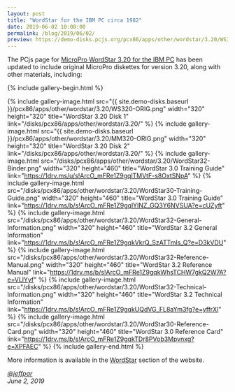 ```yaml
---
layout: post
title: "WordStar for the IBM PC circa 1982"
date: 2019-06-02 10:00:00
permalink: /blog/2019/06/02/
preview: https://demo-disks.pcjs.org/pcx86/apps/other/wordstar/3.20/WS320-ORIG.png
---
```


The PCjs page for [MicroPro WordStar 3.20 for the IBM PC](/disks/pcx86/apps/other/wordstar/3.20/)
has been updated to include original MicroPro diskettes for version 3.20, along with other materials,
including:

{% include gallery-begin.html %}

{% include gallery-image.html src="{{ site.demo-disks.baseurl }}/pcx86/apps/other/wordstar/3.20/WS320-ORIG.png" width="320" height="320" title="WordStar 3.20 Disk 1" link="/disks/pcx86/apps/other/wordstar/3.20/" %}
{% include gallery-image.html src="{{ site.demo-disks.baseurl }}/pcx86/apps/other/wordstar/3.20/MM320-ORIG.png" width="320" height="320" title="WordStar 3.20 Disk 2" link="/disks/pcx86/apps/other/wordstar/3.20/" %}
{% include gallery-image.html src="/disks/pcx86/apps/other/wordstar/3.20/WordStar32-Binder.png" width="320" height="460" title="WordStar 3.0 Training Guide" link="https://1drv.ms/u/s!ArcO_mFRe1Z9gqlTMVtF-s8OxtSNpA" %}
{% include gallery-image.html src="/disks/pcx86/apps/other/wordstar/3.20/WordStar30-Training-Guide.png" width="320" height="460" title="WordStar 3.0 Training Guide" link="https://1drv.ms/b/s!ArcO_mFRe1Z9gqlYINZ_GQ3Y6NVSUA?e=cUZyft" %}
{% include gallery-image.html src="/disks/pcx86/apps/other/wordstar/3.20/WordStar32-General-Information.png" width="320" height="460" title="WordStar 3.2 General Information" link="https://1drv.ms/b/s!ArcO_mFRe1Z9gqkVkrQ_SzATTmls_Q?e=D3kVDU" %}
{% include gallery-image.html src="/disks/pcx86/apps/other/wordstar/3.20/WordStar32-Reference-Manual.png" width="320" height="460" title="WordStar 3.2 Reference Manual" link="https://1drv.ms/b/s!ArcO_mFRe1Z9gqkWhsTCHW7gkQ2W7A?e=VLlYyf" %}
{% include gallery-image.html src="/disks/pcx86/apps/other/wordstar/3.20/WordStar32-Technical-Information.png" width="320" height="460" title="WordStar 3.2 Technical Information" link="https://1drv.ms/b/s!ArcO_mFRe1Z9gqkUQdVG_FL8aYm3fg?e=yffrXl" %}
{% include gallery-image.html src="/disks/pcx86/apps/other/wordstar/3.20/WordStar30-Reference-Card.png" width="320" height="460" title="WordStar 3.0 Reference Card" link="https://1drv.ms/b/s!ArcO_mFRe1Z9gqkTDr8PVob3Mpvnxg?e=XPFAEC" %}
{% include gallery-end.html %}

More information is available in the [WordStar](/disks/pcx86/apps/other/wordstar/) section of the website.

*[@jeffpar](https://jeffpar.com)*  
*June 2, 2019*
